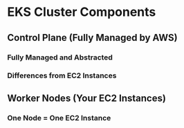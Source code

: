 # EKS Cluster Components 

## Control Plane (Fully Managed by AWS)

### Fully Managed and Abstracted 

### Differences from EC2 Instances 

## Worker Nodes (Your EC2 Instances)
### One Node = One EC2 Instance 
